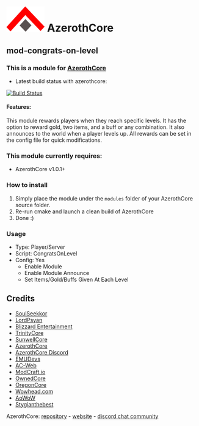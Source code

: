 # ![logo](https://raw.githubusercontent.com/azerothcore/azerothcore.github.io/master/images/logo-github.png) AzerothCore

## mod-congrats-on-level

### This is a module for [AzerothCore](http://www.azerothcore.org)

- Latest build status with azerothcore:

[![Build Status](https://github.com/azerothcore/mod-congrats-on-level/workflows/core-build/badge.svg?branch=master&event=push)](https://github.com/azerothcore/mod-congrats-on-level)

#### Features:
This module rewards players when they reach specific levels. It has the option to reward gold, two items, and a buff or any combination. It also announces to the world when a player levels up. All rewards can be set in the config file for quick modifications.

### This module currently requires:
- AzerothCore v1.0.1+

### How to install
1. Simply place the module under the `modules` folder of your AzerothCore source folder.
2. Re-run cmake and launch a clean build of AzerothCore
3. Done :)

### Usage
- Type: Player/Server
- Script: CongratsOnLevel
- Config: Yes
    - Enable Module
    - Enable Module Announce
    - Set Items/Gold/Buffs Given At Each Level

## Credits
- [SoulSeekkor](https://github.com/SoulSeekkor)
- [LordPsyan](https://bitbucket.org/lordpsyan/lordpsyan-patches)
- [Blizzard Entertainment](http://blizzard.com)
- [TrinityCore](https://github.com/TrinityCore/TrinityCore/blob/3.3.5/THANKS)
- [SunwellCore](http://www.azerothcore.org/pages/sunwell.pl/)
- [AzerothCore](https://github.com/AzerothCore/azerothcore-wotlk/graphs/contributors)
- [AzerothCore Discord](https://discord.gg/gkt4y2x)
- [EMUDevs](https://youtube.com/user/EmuDevs)
- [AC-Web](http://ac-web.org/)
- [ModCraft.io](http://modcraft.io/)
- [OwnedCore](http://ownedcore.com/)
- [OregonCore](https://wiki.oregon-core.net/)
- [Wowhead.com](http://wowhead.com)
- [AoWoW](https://wotlk.evowow.com/)
- [Stygianthebest]( http://stygianthebest.github.io)

AzerothCore: [repository](https://github.com/azerothcore) - [website](http://azerothcore.org/) - [discord chat community](https://discord.gg/PaqQRkd)
